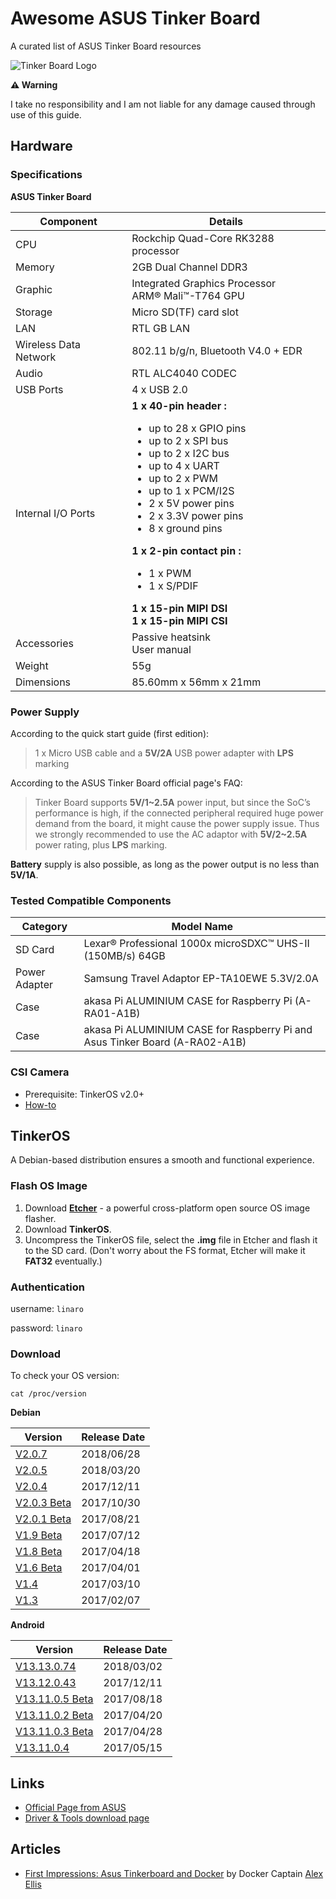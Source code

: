 # Awesome ASUS Tinker Board
A curated list of ASUS Tinker Board resources

![Tinker Board Logo](https://github.com/thyrlian/awesome-asus-tinker-board/blob/master/resources/images/tinker_board_logo.png)

**⚠ Warning**

I take no responsibility and I am not liable for any damage caused through use of this guide.

## Hardware

### Specifications

**ASUS Tinker Board**

| Component | Details |
| --- | --- |
| CPU | Rockchip Quad-Core RK3288 processor |
| Memory | 2GB Dual Channel DDR3 |
| Graphic | Integrated Graphics Processor<br/>ARM® Mali™-T764 GPU |
| Storage | Micro SD(TF) card slot |
| LAN | RTL GB LAN |
| Wireless Data Network | 802.11 b/g/n, Bluetooth V4.0 + EDR |
| Audio | RTL ALC4040 CODEC |
| USB Ports | 4 x USB 2.0 |
| Internal I/O Ports | **1 x 40-pin header :**<br/><ul><li>up to 28 x GPIO pins</li><li>up to 2 x SPI bus</li><li>up to 2 x I2C bus</li><li>up to 4 x UART</li><li>up to 2 x PWM</li><li>up to 1 x PCM/I2S</li><li>2 x 5V power pins</li><li>2 x 3.3V power pins</li><li>8 x ground pins</li></ul>**1 x 2-pin contact pin :**<br/><ul><li>1 x PWM</li><li>1 x S/PDIF</li></ul>**1 x 15-pin MIPI DSI**<br/>**1 x 15-pin MIPI CSI** |
| Accessories | Passive heatsink<br />User manual |
| Weight | 55g |
| Dimensions | 85.60mm x 56mm x 21mm |

### Power Supply

According to the quick start guide (first edition):
> 1 x Micro USB cable and a **5V/2A** USB power adapter with **LPS** marking

According to the ASUS Tinker Board official page's FAQ:
> Tinker Board supports **5V/1~2.5A** power input, but since the SoC’s performance is high, if the connected
peripheral required huge power demand from the board, it might cause the power supply issue.
Thus we strongly recommended to use the AC adaptor with **5V/2~2.5A** power rating, plus **LPS** marking.

**Battery** supply is also possible, as long as the power output is no less than **5V/1A**.

### Tested Compatible Components

| Category | Model Name |
| --- | --- |
| SD Card | Lexar® Professional 1000x microSDXC™ UHS-II (150MB/s) 64GB |
| Power Adapter | Samsung Travel Adaptor EP-TA10EWE 5.3V/2.0A |
| Case | akasa Pi ALUMINIUM CASE for Raspberry Pi (A-RA01-A1B) |
| Case | akasa Pi ALUMINIUM CASE for Raspberry Pi and Asus Tinker Board (A-RA02-A1B) |

### CSI Camera

* Prerequisite: TinkerOS v2.0+
* [How-to](https://tinkerboarding.co.uk/wiki/index.php?title=CSI-camera)

## TinkerOS

A Debian-based distribution ensures a smooth and functional experience.

### Flash OS Image

1. Download [**Etcher**](https://etcher.io/) - a powerful cross-platform open source OS image flasher.
2. Download **TinkerOS**.
3. Uncompress the TinkerOS file, select the **.img** file in Etcher and flash it to the SD card.  (Don't worry about the FS format, Etcher will make it **FAT32** eventually.)

### Authentication

username: `linaro`

password: `linaro`

### Download

To check your OS version:
```shell
cat /proc/version
```

**Debian**

| Version | Release Date |
| --- | --- |
| [V2.0.7](http://dlcdnet.asus.com/pub/ASUS/mb/Embedded_IPC/TinkerBoard_S/20180622-tinker-board-linaro-stretch-alip-v2.0.7.img.zip) | 2018/06/28 |
| [V2.0.5](http://dlcdnet.asus.com/pub/ASUS/mb/Linux/TInker_Board/2GB/20180222-tinker-board-linaro-stretch-alip-v2.0.5.img.zip) | 2018/03/20 |
| [V2.0.4](http://dlcdnet.asus.com/pub/ASUS/mb/Linux/Tinker_Board_2GB/20171115-tinker-board-linaro-stretch-alip-v2.0.4.zip) | 2017/12/11 |
| [V2.0.3 Beta](http://dlcdnet.asus.com/pub/ASUS/mb/Linux/Tinker_Board_2GB/20170928-tinker-board-linaro-stretch-alip-v2.0.3.img.zip) | 2017/10/30 |
| [V2.0.1 Beta](http://dlcdnet.asus.com/pub/ASUS/mb/Linux/Tinker_Board_2GB/20170817-tinker-board-linaro-stretch-alip-v2.0.1.img.zip) | 2017/08/21 |
| [V1.9 Beta](http://dlcdnet.asus.com/pub/ASUS/mb/Linux/Tinker_Board_2GB/20170703-tinker-board-linaro-stretch-alip-v1.9.zip) | 2017/07/12 |
| [V1.8 Beta](http://dlcdnet.asus.com/pub/ASUS/mb/Linux/Tinker_Board_2GB/20170417-tinker-board-linaro-stretch-alip-v1.8.zip) | 2017/04/18 |
| [V1.6 Beta](http://dlcdnet.asus.com/pub/ASUS/mb/Linux/Tinker_Board_2GB/20170330-tinker-board-linaro-jessie-alip-v16.zip) | 2017/04/01 |
| [V1.4](http://dlcdnet.asus.com/pub/ASUS/mb/Linux/Tinker_Board_2GB/20170223-tinker-board-linaro-jessie-alip-v14.zip) | 2017/03/10 |
| [V1.3](http://dlcdnet.asus.com/pub/ASUS/mb/Linux/Tinker_Board_2GB/TinkerOS_Debian.zip) | 2017/02/07 |

**Android**

| Version | Release Date |
| --- | --- |
| [V13.13.0.74](http://dlcdnet.asus.com/pub/ASUS/mb/Linux/Tinker_Board_2GB/20180206-tinker-board-android-v13.13.0.74.img.zip) | 2018/03/02 |
| [V13.12.0.43](http://dlcdnet.asus.com/pub/ASUS/mb/Linux/Tinker_Board_2GB/20171115-tinker-board-android-marshmallow-userdebug-v1312043.zip) | 2017/12/11 |
| [V13.11.0.5 Beta](http://dlcdnet.asus.com/pub/ASUS/mb/Linux/Tinker_Board_2GB/20170721tinkerboard-androidmarshmallow-userdebug-v131105.zip) | 2017/08/18 |
| [V13.11.0.2 Beta](http://dlcdnet.asus.com/pub/ASUS/mb/Linux/Tinker_Board_2GB/20170419-tinkerboard-android-marshmallow-userdebug131102.zip) | 2017/04/20 |
| [V13.11.0.3 Beta](http://dlcdnet.asus.com/pub/ASUS/mb/Linux/Tinker_Board_2GB/20170427-tinkerboardandroidmarshmallow-userdebug-v131103.zip) | 2017/04/28 |
| [V13.11.0.4](http://dlcdnet.asus.com/pub/ASUS/mb/Linux/Tinker_Board_2GB/20170511-tinker-board-android-marshmallow-userdebug-v131104.zip) | 2017/05/15 |

## Links

* [Official Page from ASUS](https://www.asus.com/Single-Board-Computer/Tinker-Board/)
* [Driver & Tools download page](https://www.asus.com/Single-Board-Computer/Tinker-Board/HelpDesk_Download/)

## Articles

* [First Impressions: Asus Tinkerboard and Docker](https://blog.alexellis.io/first-impressions-asus-tinkerboard/) by Docker Captain [Alex Ellis](https://github.com/alexellis)
